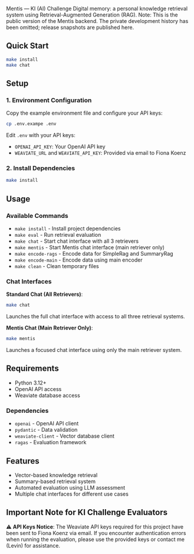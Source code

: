 Mentis — KI (AI) Challenge
Digital memory: a personal knowledge retrieval system using Retrieval-Augmented Generation (RAG).
Note: This is the public version of the Mentis backend. The private development history has been omitted; release snapshots are published here.
## Quick Start

```bash
make install
make chat
```

## Setup

### 1. Environment Configuration

Copy the example environment file and configure your API keys:

```bash
cp .env.exampe .env
```

Edit `.env` with your API keys:
- `OPENAI_API_KEY`: Your OpenAI API key
- `WEAVIATE_URL` and `WEAVIATE_API_KEY`: Provided via email to Fiona Koenz

### 2. Install Dependencies

```bash
make install
```

## Usage

### Available Commands

- `make install` - Install project dependencies
- `make eval` - Run retrieval evaluation
- `make chat` - Start chat interface with all 3 retrievers
- `make mentis` - Start Mentis chat interface (main retriever only)
- `make encode-rags` - Encode data for SimpleRag and SummaryRag
- `make encode-main` - Encode data using main encoder
- `make clean` - Clean temporary files

### Chat Interfaces

**Standard Chat (All Retrievers)**:
```bash
make chat
```
Launches the full chat interface with access to all three retrieval systems.

**Mentis Chat (Main Retriever Only)**:
```bash
make mentis
```
Launches a focused chat interface using only the main retriever system.

## Requirements

- Python 3.12+
- OpenAI API access
- Weaviate database access

### Dependencies

- `openai` - OpenAI API client
- `pydantic` - Data validation
- `weaviate-client` - Vector database client
- `ragas` - Evaluation framework

## Features

- Vector-based knowledge retrieval
- Summary-based retrieval system  
- Automated evaluation using LLM assessment
- Multiple chat interfaces for different use cases

## Important Note for KI Challenge Evaluators

⚠️ **API Keys Notice**: The Weaviate API keys required for this project have been sent to Fiona Koenz via email. If you encounter authentication errors when running the evaluation, please use the provided keys or contact me (Levin) for assistance.
